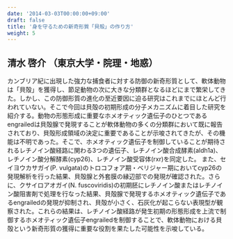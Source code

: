 ```yaml
---
date: '2014-03-03T00:00:00+09:00'
draft: false
title: '身を守るための新奇形質「貝殻」の作り方'
weight: 5
---
```


## 清水 啓介 （東京大学・院理・地惑）
カンブリア紀に出現した強力な捕食者に対する防御の新奇形質として、軟体動物は「貝殻」を獲得し、節足動物の次に大きな分類群となるほどにまで繁栄してきた。しかし、この防御形質の進化の至近要因に迫る研究はこれまでにほとんど行われていない。そこで今回は貝殻の初期形成の分子メカニズムに着目した研究を紹介する。動物の形態形成に重要なホメオティック遺伝子のひとつであるengrailedは貝殻腺で発現することが軟体動物の多くの分類群において既に報告されており、貝殻形成領域の決定に重要であることが示唆されてきたが、その機能は不明であった。そこで、ホメオティック遺伝子を制御していることが期待されるレチノイン酸経路に関わる3つの遺伝子、レチノイン酸合成酵素(aldh1a)、レチノイン酸分解酵素(cyp26)、レチノイン酸受容体(rxr)を同定した。 また、セイヨウカサガイ(P. vulgata)のトロコフォア期・ベリジャー期においてcyp26の発現解析を行った結果、貝殻腺と外套膜の縁辺部での発現が確認された。さらに、クサイロアオガイ(N. fuscoviridis)の初期胚にレチノイン酸またはレチノイン酸阻害剤で処理を行なった結果、貝殻腺で発現するホメオティック遺伝子であるengrailedの発現が抑制され、貝殻が小さく、石灰化が起こらない表現型が観察された。これらの結果は、レチノイン酸経路が発生初期の形態形成を上流で制御するホメオティック遺伝子engrailedを制御することで、軟体動物における貝殻という新奇形質の獲得に重要な役割を果たした可能性を示唆している。 